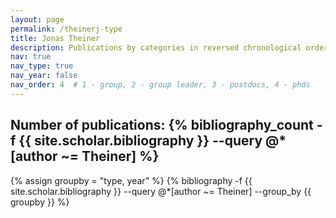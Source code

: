```yaml
---
layout: page
permalink: /theinerj-type
title: Jonas Theiner
description: Publications by categories in reversed chronological order. Generated by jekyll-scholar.
nav: true
nav_type: true
nav_year: false
nav_order: 4  # 1 - group, 2 - group leader, 3 - postdocs, 4 - phds
---
```


<!-- _pages/theinerj-type.md -->
<div class="publications">

<h2>Number of publications: {% bibliography_count -f {{ site.scholar.bibliography }} --query @*[author ~= Theiner] %}</h2>
{% assign groupby = "type, year" %}
{% bibliography -f {{ site.scholar.bibliography }} --query @*[author ~= Theiner] --group_by {{ groupby }} %}

</div>
